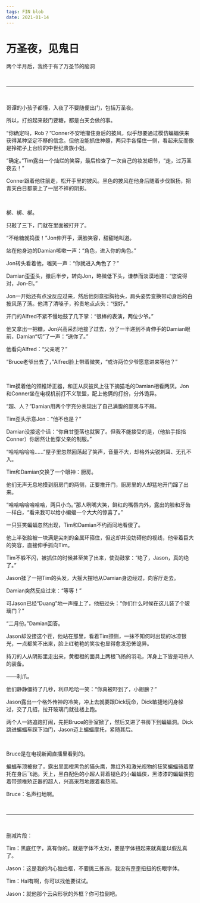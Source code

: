 ```yaml
---
tags: FIN blob
date: 2021-01-14
---
```


# 万圣夜，见鬼日

两个半月后，我终于有了万圣节的脑洞

<br>

------

<br>

哥谭的小孩子都懂，入夜了不要随便出门，包括万圣夜。

所以，打扮起来敲门要糖，都是白天会做的事。

“你确定吗，Rob？”Conner不安地攥住身后的披风，似乎想要通过模仿蝙蝠侠来获得某种坚定不移的信念。但他没能抓住神髓，两只手各攥住一侧，看起来反而像是拎裙子上台阶的中世纪贵族小姐。

“确定。”Tim露出一个灿烂的笑容，最后检查了一次自己的妆发细节，“走，过万圣夜去！”

Conner跟着他往前走，松开手里的披风。黑色的披风在他身后随着步伐飘扬，把青天白日都蒙上了一层不祥的阴影。

<br>

梆、梆、梆。

只敲了三下，门就在里面被打开了。

“不给糖就捣蛋！”Jon伸开手，满脸笑容，甜甜地叫道。

站在他身边的Damian咳嗽一声：“角色，进入你的角色。”

Jon转头看着他，嗤笑一声：“你就进入角色了？”

Damian歪歪头，撤后半步，转向Jon，略微低下头，谦恭而淡漠地道：“您说得对，Jon-El。”

Jon一开始还有点没反应过来，然后他刻意挺胸抬头，肩头姿势变换带动身后的白披风荡了荡。他清了清嗓子，矜贵地点点头：“很好。”

开门的Alfred不紧不慢地鼓了几下掌：“很棒的表演，两位少爷。”

他又拿出一把糖，Jon兴高采烈地接了过去，分了一半递到不肯伸手的Damian眼前，Damian“切”了一声：“送你了。”

他看向Alfred：“父亲呢？”

“Bruce老爷出去了，”Alfred脸上带着微笑，“或许两位少爷愿意进来等他？”

<br>

Tim摸着他的颈椎矫正器，和正从灰披风上往下摘猫毛的Damian相看两厌。Jon和Conner坐在电视机前打不义联盟，配上他俩的打扮，分外诡异。

“超、人？”Damian用两个字充分表现出了自己满腹的鄙夷与不屑。

Tim歪头示意Jon：“他不也是？”

Damian没接这个话：“你自甘堕落也就罢了。但我不能接受的是，（他抬手指指Conner）你居然让他穿父亲的制服。”

“哈哈哈哈哈……”屋子里忽然回荡起了笑声，音量不大，却格外尖锐刺耳、无孔不入。

Tim和Damian交换了一个眼神：厨房。

他们无声无息地摸到厨房门的两侧，正要推开门，厨房里的人却猛地开门蹿了出来。

“哈哈哈哈哈哈哈，两只小鸟。”那人咧嘴大笑，鲜红的嘴唇内外，露出的脸和牙齿一样白，“看来我可以给小蝙蝠一个大大的惊喜了。”

一只狂笑蝙蝠忽然出现，Tim和Damian不约而同地看傻了。

他上半张脸被一块满是尖刺的金属环箍住，但这却并没妨碍他的视线，他带着巨大的笑容，直接伸手抓向Tim。

Tim不躲不闪，被抓住的时候甚至笑了出来，使劲鼓掌：“绝了，Jason，真的绝了。”

Jason揉了一把Tim的头发，大摇大摆地从Damian身边经过，向客厅走去。

Damian突然反应过来：“等等！”

可Jason已经“Duang”地一声撞上了，他扭过头：“你们什么时候在这儿装了个玻璃门？”

“二月份。”Damian回答。

Jason却没接这个茬，他站在那里，看着Tim颈侧，一抹不知何时出现的冰凉银光，一点都笑不出来，脸上红艳艳的笑妆也显得愈发恐怖诡异。

持刀的人从阴影里走出来，黄橙橙的面具上两根飞扬的羽毛，浑身上下皆是可杀人的装备。

——利爪。

他们静静僵持了几秒，利爪哈哈一笑：“你真被吓到了，小翅膀？”

Jason露出一个格外传神的冷笑，冲上去就要跟Dick玩命，Dick敏捷地闪身躲过，交了几招，拉开玻璃门就往楼上跑。

两个人一路追跑打闹，先把Bruce的卧室掀了，然后又进了书房下到蝙蝠洞。Dick跳进蝙蝠车踩下油门，Jason迈上蝙蝠摩托，紧随其后。

<br>

Bruce是在电视新闻直播里看到的。

蝙蝠车顶被掀了，露出里面橙黑色的猫头鹰，靠红外和激光视物的狂笑蝙蝠骑着摩托在身后飞驰。天上，黑白配色的小超人背着褪色的小蝙蝠侠，黑漆漆的蝙蝠侠抱着带颈椎矫正器的超人，兴高采烈地跟着看热闹。

Bruce：名声扫地啊。

<br>

------

<br>

删减片段：

Tim：黑底红字，真有你的。就是字体不太对，要是字体扭起来就真能以假乱真了。

Jason：这是我的内心独白框，不要挑三拣四，我没有歪歪扭扭的伤眼字体。

Tim：Hal有啊，你可以找他要试试。

Jason：就他那个云朵形状的外框？你可拉倒吧。
